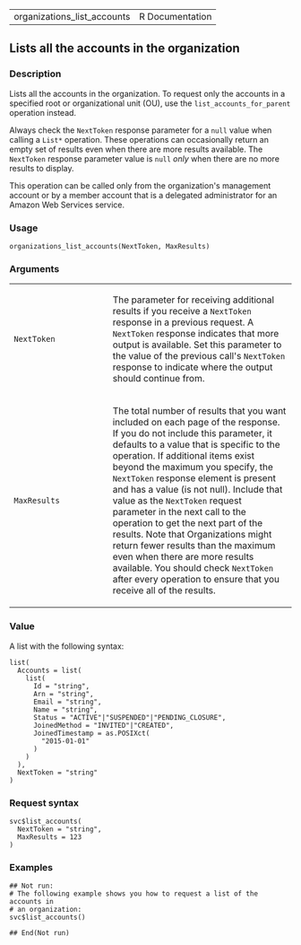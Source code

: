 <table style="width: 100%;">
<tbody>
<tr class="odd">
<td>organizations_list_accounts</td>
<td style="text-align: right;">R Documentation</td>
</tr>
</tbody>
</table>

## Lists all the accounts in the organization

### Description

Lists all the accounts in the organization. To request only the accounts
in a specified root or organizational unit (OU), use the
`list_accounts_for_parent` operation instead.

Always check the `NextToken` response parameter for a `null` value when
calling a `⁠List*⁠` operation. These operations can occasionally return an
empty set of results even when there are more results available. The
`NextToken` response parameter value is `null` *only* when there are no
more results to display.

This operation can be called only from the organization's management
account or by a member account that is a delegated administrator for an
Amazon Web Services service.

### Usage

    organizations_list_accounts(NextToken, MaxResults)

### Arguments

<table>
<colgroup>
<col style="width: 35%" />
<col style="width: 65%" />
</colgroup>
<tbody>
<tr class="odd">
<td><code
id="organizations_list_accounts_:_NextToken">NextToken</code></td>
<td><p>The parameter for receiving additional results if you receive a
<code>NextToken</code> response in a previous request. A
<code>NextToken</code> response indicates that more output is available.
Set this parameter to the value of the previous call's
<code>NextToken</code> response to indicate where the output should
continue from.</p></td>
</tr>
<tr class="even">
<td><code
id="organizations_list_accounts_:_MaxResults">MaxResults</code></td>
<td><p>The total number of results that you want included on each page
of the response. If you do not include this parameter, it defaults to a
value that is specific to the operation. If additional items exist
beyond the maximum you specify, the <code>NextToken</code> response
element is present and has a value (is not null). Include that value as
the <code>NextToken</code> request parameter in the next call to the
operation to get the next part of the results. Note that Organizations
might return fewer results than the maximum even when there are more
results available. You should check <code>NextToken</code> after every
operation to ensure that you receive all of the results.</p></td>
</tr>
</tbody>
</table>

### Value

A list with the following syntax:

    list(
      Accounts = list(
        list(
          Id = "string",
          Arn = "string",
          Email = "string",
          Name = "string",
          Status = "ACTIVE"|"SUSPENDED"|"PENDING_CLOSURE",
          JoinedMethod = "INVITED"|"CREATED",
          JoinedTimestamp = as.POSIXct(
            "2015-01-01"
          )
        )
      ),
      NextToken = "string"
    )

### Request syntax

    svc$list_accounts(
      NextToken = "string",
      MaxResults = 123
    )

### Examples

    ## Not run: 
    # The following example shows you how to request a list of the accounts in
    # an organization:
    svc$list_accounts()

    ## End(Not run)
